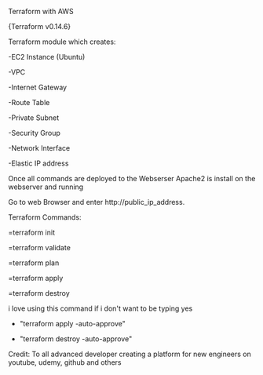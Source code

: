 
Terraform with AWS

{Terraform v0.14.6}


Terraform module which creates:

-EC2 Instance (Ubuntu)

-VPC

-Internet Gateway

-Route Table

-Private Subnet

-Security Group

-Network Interface

-Elastic IP address


Once all commands are deployed to the Webserser
Apache2 is install on the webserver and running

Go to web Browser and enter http://public_ip_address.

Terraform Commands:

=terraform init

=terraform validate

=terraform plan

=terraform apply

=terraform destroy


i love using this command if i don't want to be typing yes
   * "terraform apply -auto-approve"
   
   * "terraform destroy -auto-approve"




Credit: To all advanced developer creating a platform for new engineers on youtube, udemy, github and others






